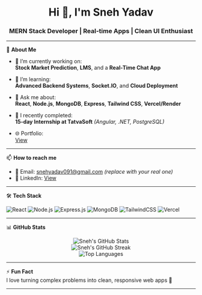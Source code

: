 <h1 align="center">Hi 👋, I'm Sneh Yadav</h1>
<h3 align="center">MERN Stack Developer | Real-time Apps | Clean UI Enthusiast</h3>

---

🌟 **About Me**

- 🔭 I’m currently working on:  
  **Stock Market Prediction**, **LMS**, and a **Real-Time Chat App**

- 🌱 I’m learning:  
  **Advanced Backend Systems**, **Socket.IO**, and **Cloud Deployment**

- 💬 Ask me about:  
  **React**, **Node.js**, **MongoDB**, **Express**, **Tailwind CSS**, **Vercel/Render**

- 💼 I recently completed:  
  **15-day Internship at TatvaSoft** *(Angular, .NET, PostgreSQL)*

- 🌐 Portfolio:  
  [View](https://portfolio-eight-kappa-40.vercel.app/)

---

📫 **How to reach me**

- 📧 Email: snehyadav091@gmail.com *(replace with your real one)*
- 💼 LinkedIn: [View](www.linkedin.com/in/snehyadav510)

---

🛠️ **Tech Stack**

![React](https://img.shields.io/badge/React-18-blue?logo=react)
![Node.js](https://img.shields.io/badge/Node.js-20-green?logo=node.js)
![Express.js](https://img.shields.io/badge/Express.js-black?logo=express)
![MongoDB](https://img.shields.io/badge/MongoDB-4.4-green?logo=mongodb)
![TailwindCSS](https://img.shields.io/badge/Tailwind_CSS-4-blue?logo=tailwind-css)
![Vercel](https://img.shields.io/badge/Vercel-Deploy-black?logo=vercel)

---

📊 **GitHub Stats**

<p align="center">
  <img src="https://github-readme-stats.vercel.app/api?username=Sneh0510&show_icons=true&theme=radical" alt="Sneh's GitHub Stats" />
  <br />
  <img src="https://github-readme-streak-stats.herokuapp.com/?user=Sneh0510&theme=radical" alt="Sneh's GitHub Streak" />
  <br />
  <img src="https://github-readme-stats.vercel.app/api/top-langs/?username=Sneh0510&layout=compact&theme=radical" alt="Top Languages" />
</p>

---

⚡ **Fun Fact**  
I love turning complex problems into clean, responsive web apps 🚀

---

